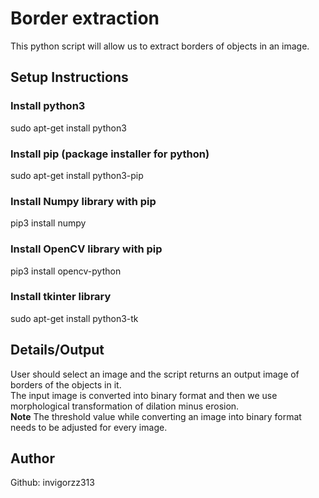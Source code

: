 # Border extraction
This python script will allow us to extract borders of objects in an image.

## Setup Instructions
### Install python3
sudo apt-get install python3
### Install pip (package installer for python)
sudo apt-get install python3-pip
### Install Numpy library with pip
pip3 install numpy
### Install OpenCV library with pip
pip3 install opencv-python
### Install tkinter library
sudo apt-get install python3-tk

## Details/Output
User should select an image and the script returns an output image of borders of the objects in it.  
The input image is converted into binary format and then we use morphological transformation of dilation minus erosion.  
**Note** The threshold value while converting an image into binary format needs to be adjusted for every image.

## Author
Github: invigorzz313